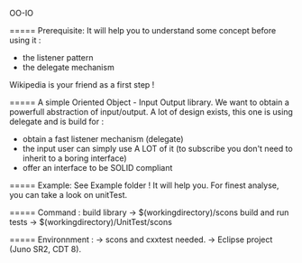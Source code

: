OO-IO

=====
Prerequisite:
It will help you to understand some concept before using it :
- the listener pattern
- the delegate mechanism

Wikipedia is your friend as a first step !

=====
A simple Oriented Object - Input Output library.
We want to obtain a powerfull abstraction of input/output.
A lot of design exists, this one is using delegate and is build for :
- obtain a fast listener mechanism (delegate)
- the input user can simply use A LOT of it (to subscribe you don't need to inherit to a boring interface)
- offer an interface to be SOLID compliant

=====
Example:
See Example folder ! It will help you.
For finest analyse, you can take a look on unitTest.

=====
Command :
build library -> $(workingdirectory)/scons
build and run tests -> $(workingdirectory)/UnitTest/scons

=====
Environnment :
-> scons and cxxtest needed.
-> Eclipse project (Juno SR2, CDT 8).

